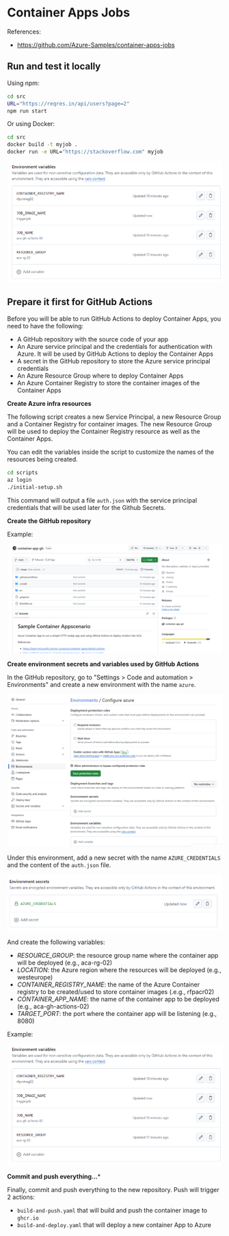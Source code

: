 # Container Apps Jobs

References:
- https://github.com/Azure-Samples/container-apps-jobs


## Run and test it locally

Using npm:

```bash	
cd src
URL="https://reqres.in/api/users?page=2"
npm run start
```

Or using Docker:

```bash
cd src
docker build -t myjob .
docker run -e URL="https://stackoverflow.com" myjob
```



![alt text](image.png)

## Prepare it first for GitHub Actions

Before you will be able to run GitHub Actions to deploy Container Apps, you need to have the following:
- A GitHub repository with the source code of your app
- An Azure service principal and the credentials for authentication with Azure. It will be used by GitHub Actions to deploy the Container Apps
- A secret in the GitHub repository to store the Azure service principal credentials
- An Azure Resource Group where to deploy Container Apps
- An Azure Container Registry to store the container images of the Container Apps

**Create Azure infra resources**

The following script creates a new Service Principal, a new Resource Group and a Container Registry for container images. The new Resource Group will be used to deploy the Container Registry resource as well as the Container Apps.

You can edit the variables inside the script to customize the names of the resources being created.

```bash
cd scripts
az login
./initial-setup.sh
```

This command will output a file `auth.json` with the service principal credentials that will be used later for the Github Secrets.

**Create the GitHub repository**

Example:

![alt text](assets/repo.png)

**Create environment secrets and variables used by GitHub Actions**

In the GitHub repository, go to "Settings > Code and automation > Environments" and create a new environment with the name `azure`.

![alt text](assets/env.png)

Under this environment, add a new secret with the name `AZURE_CREDENTIALS` and the content of the `auth.json` file.

![alt text](assets/secret.png)

And create the following variables:

- *RESOURCE_GROUP*: the resource group name where the container app will be deployed (e.g., aca-rg-02)
- *LOCATION*: the Azure region where the resources will be deployed (e.g., westeurope)
- *CONTAINER_REGISTRY_NAME*: the name of the Azure Container registry to be created/used to store container images (.e.g., rfpacr02)
- *CONTAINER_APP_NAME*: the name of the container app to be deployed (e.g., aca-gh-actions-02)
- *TARGET_PORT*: the port where the container app will be listening (e.g., 8080)

Example:

![alt text](assets/vars.png)

**Commit and push everything...***

Finally, commit and push everything to the new repository. Push will trigger 2 actions:
- `build-and-push.yaml` that will build and push the container image to `ghcr.io`
- `build-and-deploy.yaml` that will deploy a new container App to Azure
